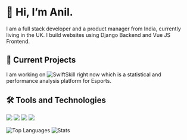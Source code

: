 # 👋 Hi, I’m Anil. 

I am a full stack developer and a product manager from India, currently living in the UK. I build websites using Django Backend and Vue JS Frontend. 

## 📝 Current Projects

I am working on ![SwiftSkill](https://swiftskill.gg) right now which is a statistical and performance analysis platform for Esports.

## 🛠️ Tools and Technologies

![](https://img.shields.io/badge/Frontend-VueJS-informational?style=for-the-badge&color=green) ![](https://img.shields.io/badge/Backend-Django-informational?style=for-the-badge&color=e94560) ![](https://img.shields.io/badge/OS-Ubuntu-informational?style=for-the-badge&color=orange) ![](https://img.shields.io/badge/IDE-PyCharm_Pro-informational?style=for-the-badge&color=yellow)

<div>
  <img align="center" src="https://github-readme-stats.vercel.app/api/top-langs/?username=botent" alt="Top Languages">
  <img align="center" src="https://github-readme-stats.vercel.app/api?username=botent&show_icons=true&theme=midnight-purple" alt="Stats">
</div>

<!---
botent/botent is a ✨ special ✨ repository because its `README.md` (this file) appears on your GitHub profile.
You can click the Preview link to take a look at your changes.
--->
